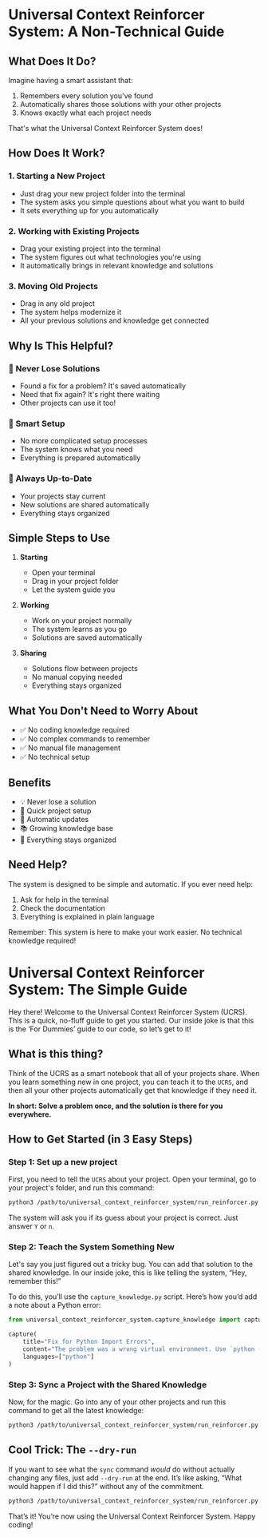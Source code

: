 # Universal Context Reinforcer System: A Non-Technical Guide

## What Does It Do?

Imagine having a smart assistant that:
1. Remembers every solution you've found
2. Automatically shares those solutions with your other projects
3. Knows exactly what each project needs

That's what the Universal Context Reinforcer System does!

## How Does It Work?

### 1. Starting a New Project
- Just drag your new project folder into the terminal
- The system asks you simple questions about what you want to build
- It sets everything up for you automatically

### 2. Working with Existing Projects
- Drag your existing project into the terminal
- The system figures out what technologies you're using
- It automatically brings in relevant knowledge and solutions

### 3. Moving Old Projects
- Drag in any old project
- The system helps modernize it
- All your previous solutions and knowledge get connected

## Why Is This Helpful?

### 📝 Never Lose Solutions
- Found a fix for a problem? It's saved automatically
- Need that fix again? It's right there waiting
- Other projects can use it too!

### 🤖 Smart Setup
- No more complicated setup processes
- The system knows what you need
- Everything is prepared automatically

### 🔄 Always Up-to-Date
- Your projects stay current
- New solutions are shared automatically
- Everything stays organized

## Simple Steps to Use

1. **Starting**
   - Open your terminal
   - Drag in your project folder
   - Let the system guide you

2. **Working**
   - Work on your project normally
   - The system learns as you go
   - Solutions are saved automatically

3. **Sharing**
   - Solutions flow between projects
   - No manual copying needed
   - Everything stays organized

## What You Don't Need to Worry About

- ✅ No coding knowledge required
- ✅ No complex commands to remember
- ✅ No manual file management
- ✅ No technical setup

## Benefits

- 💡 Never lose a solution
- 🚀 Quick project setup
- 🔄 Automatic updates
- 📚 Growing knowledge base
- 🎯 Everything stays organized

## Need Help?

The system is designed to be simple and automatic. If you ever need help:
1. Ask for help in the terminal
2. Check the documentation
3. Everything is explained in plain language

Remember: This system is here to make your work easier. No technical knowledge required!

# Universal Context Reinforcer System: The Simple Guide

Hey there! Welcome to the Universal Context Reinforcer System (UCRS). This is a quick, no-fluff guide to get you started. Our inside joke is that this is the ‘For Dummies’ guide to our code, so let’s get to it!

## What is this thing?

Think of the UCRS as a smart notebook that all of your projects share. When you learn something new in one project, you can teach it to the `UCRS`, and then all your other projects automatically get that knowledge if they need it.

**In short: Solve a problem once, and the solution is there for you everywhere.**

## How to Get Started (in 3 Easy Steps)

### Step 1: Set up a new project

First, you need to tell the `UCRS` about your project. Open your terminal, go to your project's folder, and run this command:

```bash
python3 /path/to/universal_context_reinforcer_system/run_reinforcer.py setup .
```

The system will ask you if its guess about your project is correct. Just answer `Y` or `n`.

### Step 2: Teach the System Something New

Let's say you just figured out a tricky bug. You can add that solution to the shared knowledge. In our inside joke, this is like telling the system, “Hey, remember this!”

To do this, you’ll use the `capture_knowledge.py` script. Here’s how you’d add a note about a Python error:

```python
from universal_context_reinforcer_system.capture_knowledge import capture

capture(
    title="Fix for Python Import Errors",
    content="The problem was a wrong virtual environment. Use `python -m pip install` to fix.",
    languages=["python"]
)
```

### Step 3: Sync a Project with the Shared Knowledge

Now, for the magic. Go into any of your other projects and run this command to get all the latest knowledge:

```bash
python3 /path/to/universal_context_reinforcer_system/run_reinforcer.py sync . .
```

## Cool Trick: The `--dry-run`

If you want to see what the `sync` command *would* do without actually changing any files, just add `--dry-run` at the end. It’s like asking, “What would happen if I did this?” without any of the commitment.

```bash
python3 /path/to/universal_context_reinforcer_system/run_reinforcer.py sync . . --dry-run
```

That’s it! You’re now using the Universal Context Reinforcer System. Happy coding!
